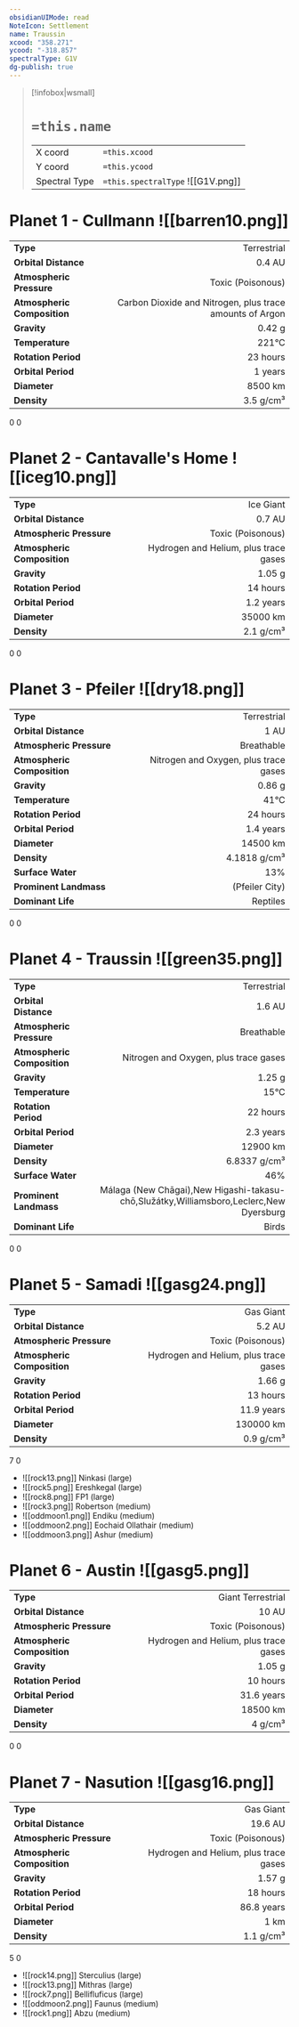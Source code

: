 ```yaml
---
obsidianUIMode: read
NoteIcon: Settlement
name: Traussin
xcood: "358.271"
ycood: "-318.857"
spectralType: G1V
dg-publish: true
---
```

> [!infobox|wsmall]
> # `=this.name`
> | | |
> | - | - |
> | X coord | `=this.xcood` |
> | Y coord| `=this.ycood` |
> | Spectral Type | `=this.spectralType` ![[G1V.png]] |

# Planet 1 - Cullmann ![[barren10.png]]
|                             |                           |
| --------------------------- | -------------------------:|
| **Type**                    |             Terrestrial |
| **Orbital Distance**        |   0.4 AU |
| **Atmospheric Pressure**    |       Toxic (Poisonous) |
| **Atmospheric Composition** |      Carbon Dioxide and Nitrogen, plus trace amounts of Argon |
| **Gravity**                 |        0.42 g |
| **Temperature**             |    221°C |
| **Rotation Period**         |  23 hours |
| **Orbital Period** | 1 years |
| **Diameter**                |      8500 km | 
| **Density**                 |    3.5 g/cm³ |



0
0



# Planet 2 - Cantavalle's Home ![[iceg10.png]]
|                             |                           |
| --------------------------- | -------------------------:|
| **Type**                    |             Ice Giant |
| **Orbital Distance**        |   0.7 AU |
| **Atmospheric Pressure**    |       Toxic (Poisonous) |
| **Atmospheric Composition** |      Hydrogen and Helium, plus trace gases |
| **Gravity**                 |        1.05 g |
| **Rotation Period**         |  14 hours |
| **Orbital Period** | 1.2 years |
| **Diameter**                |      35000 km | 
| **Density**                 |    2.1 g/cm³ |



0
0



# Planet 3 - Pfeiler ![[dry18.png]]
|                             |                           |
| --------------------------- | -------------------------:|
| **Type**                    |             Terrestrial |
| **Orbital Distance**        |   1 AU |
| **Atmospheric Pressure**    |       Breathable |
| **Atmospheric Composition** |      Nitrogen and Oxygen, plus trace gases |
| **Gravity**                 |        0.86 g |
| **Temperature**             |    41°C |
| **Rotation Period**         |  24 hours |
| **Orbital Period** | 1.4 years |
| **Diameter**                |      14500 km | 
| **Density**                 |    4.1818 g/cm³ |
| **Surface Water**           |           13% | 
| **Prominent Landmass**      |         (Pfeiler City) | 
| **Dominant Life**           |         Reptiles |



0
0



# Planet 4 - Traussin ![[green35.png]]
|                             |                           |
| --------------------------- | -------------------------:|
| **Type**                    |             Terrestrial |
| **Orbital Distance**        |   1.6 AU |
| **Atmospheric Pressure**    |       Breathable |
| **Atmospheric Composition** |      Nitrogen and Oxygen, plus trace gases |
| **Gravity**                 |        1.25 g |
| **Temperature**             |    15°C |
| **Rotation Period**         |  22 hours |
| **Orbital Period** | 2.3 years |
| **Diameter**                |      12900 km | 
| **Density**                 |    6.8337 g/cm³ |
| **Surface Water**           |           46% | 
| **Prominent Landmass**      |         Málaga (New Chāgai),New Higashi-takasu-chō,Služátky,Williamsboro,Leclerc,New Dyersburg | 
| **Dominant Life**           |         Birds |



0
0



# Planet 5 - Samadi ![[gasg24.png]]
|                             |                           |
| --------------------------- | -------------------------:|
| **Type**                    |             Gas Giant |
| **Orbital Distance**        |   5.2 AU |
| **Atmospheric Pressure**    |       Toxic (Poisonous) |
| **Atmospheric Composition** |      Hydrogen and Helium, plus trace gases |
| **Gravity**                 |        1.66 g |
| **Rotation Period**         |  13 hours |
| **Orbital Period** | 11.9 years |
| **Diameter**                |      130000 km | 
| **Density**                 |    0.9 g/cm³ |



7
0

- ![[rock13.png]] Ninkasi (large)
- ![[rock5.png]] Ereshkegal (large)
- ![[rock8.png]] FP1 (large)
- ![[rock3.png]] Robertson (medium)
- ![[oddmoon1.png]] Endiku (medium)
- ![[oddmoon2.png]] Eochaid Ollathair (medium)
- ![[oddmoon3.png]] Ashur (medium)


# Planet 6 - Austin ![[gasg5.png]]
|                             |                           |
| --------------------------- | -------------------------:|
| **Type**                    |             Giant Terrestrial |
| **Orbital Distance**        |   10 AU |
| **Atmospheric Pressure**    |       Toxic (Poisonous) |
| **Atmospheric Composition** |      Hydrogen and Helium, plus trace gases |
| **Gravity**                 |        1.05 g |
| **Rotation Period**         |  10 hours |
| **Orbital Period** | 31.6 years |
| **Diameter**                |      18500 km | 
| **Density**                 |    4 g/cm³ |



0
0



# Planet 7 - Nasution ![[gasg16.png]]
|                             |                           |
| --------------------------- | -------------------------:|
| **Type**                    |             Gas Giant |
| **Orbital Distance**        |   19.6 AU |
| **Atmospheric Pressure**    |       Toxic (Poisonous) |
| **Atmospheric Composition** |      Hydrogen and Helium, plus trace gases |
| **Gravity**                 |        1.57 g |
| **Rotation Period**         |  18 hours |
| **Orbital Period** | 86.8 years |
| **Diameter**                |      1 km | 
| **Density**                 |    1.1 g/cm³ |



5
0

- ![[rock14.png]] Sterculius (large)
- ![[rock13.png]] Mithras (large)
- ![[rock7.png]] Bellifluficus (large)
- ![[oddmoon2.png]] Faunus (medium)
- ![[rock1.png]] Abzu (medium)


